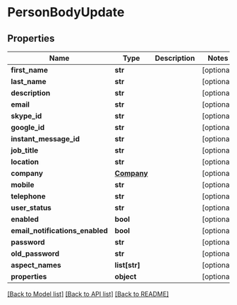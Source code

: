 # PersonBodyUpdate

## Properties
Name | Type | Description | Notes
------------ | ------------- | ------------- | -------------
**first_name** | **str** |  | [optional] 
**last_name** | **str** |  | [optional] 
**description** | **str** |  | [optional] 
**email** | **str** |  | [optional] 
**skype_id** | **str** |  | [optional] 
**google_id** | **str** |  | [optional] 
**instant_message_id** | **str** |  | [optional] 
**job_title** | **str** |  | [optional] 
**location** | **str** |  | [optional] 
**company** | [**Company**](Company.md) |  | [optional] 
**mobile** | **str** |  | [optional] 
**telephone** | **str** |  | [optional] 
**user_status** | **str** |  | [optional] 
**enabled** | **bool** |  | [optional] 
**email_notifications_enabled** | **bool** |  | [optional] 
**password** | **str** |  | [optional] 
**old_password** | **str** |  | [optional] 
**aspect_names** | **list[str]** |  | [optional] 
**properties** | **object** |  | [optional] 

[[Back to Model list]](../README.md#documentation-for-models) [[Back to API list]](../README.md#documentation-for-api-endpoints) [[Back to README]](../README.md)

